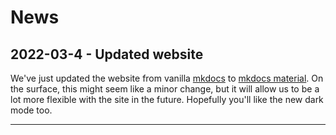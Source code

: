 # News

## 2022-03-4 - Updated website

We've just updated the website from vanilla [mkdocs](https://www.mkdocs.org/) to [mkdocs material](https://squidfunk.github.io/mkdocs-material/).
On the surface, this might seem like a minor change, but it will allow us to be a lot more flexible with the site in the future. Hopefully you'll like the new dark mode too.

---

